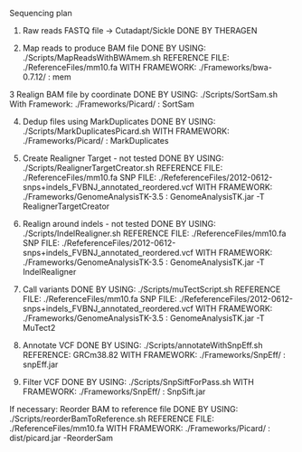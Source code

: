 Sequencing plan

1) Raw reads FASTQ file -> Cutadapt/Sickle
	DONE BY THERAGEN

2) Map reads to produce BAM file 
	DONE BY USING:		./Scripts/MapReadsWithBWAmem.sh
	REFERENCE FILE: 	./ReferenceFiles/mm10.fa
	WITH FRAMEWORK:		./Frameworks/bwa-0.7.12/	:	mem

3 Realign BAM file by coordinate
	DONE BY USING: 		./Scripts/SortSam.sh
	With Framework:		./Frameworks/Picard/		:	SortSam

4) Dedup files using MarkDuplicates
	DONE BY USING:		./Scripts/MarkDuplicatesPicard.sh
	WITH FRAMEWORK:		./Frameworks/Picard/		:	MarkDuplicates

5) Create Realigner Target 		- not tested
	DONE BY USING:		./Scripts/RealignerTargetCreator.sh
	REFERENCE FILE: 	./ReferenceFiles/mm10.fa
	SNP FILE: 		./RefeferenceFiles/2012-0612-snps+indels_FVBNJ_annotated_reordered.vcf
	WITH FRAMEWORK:		./Frameworks/GenomeAnalysisTK-3.5 : GenomeAnalysisTK.jar	-T RealignerTargetCreator

6) Realign around indels		- not tested
	DONE BY USING:		./Scripts/IndelRealigner.sh
	REFERENCE FILE: 	./ReferenceFiles/mm10.fa
	SNP FILE: 		./RefeferenceFiles/2012-0612-snps+indels_FVBNJ_annotated_reordered.vcf
	WITH FRAMEWORK:		./Frameworks/GenomeAnalysisTK-3.5 : GenomeAnalysisTK.jar	-T IndelRealigner

7) Call variants
	DONE BY USING: 		./Scripts/muTectScript.sh
	REFERENCE FILE:		./ReferenceFiles/mm10.fa
	SNP FILE: 		./RefeferenceFiles/2012-0612-snps+indels_FVBNJ_annotated_reordered.vcf
	WITH FRAMEWORK:		./Frameworks/GenomeAnalysisTK-3.5 : GenomeAnalysisTK.jar	-T MuTect2

8) Annotate VCF
	DONE BY USING:		./Scripts/annotateWithSnpEff.sh
	REFERENCE:		GRCm38.82
	WITH FRAMEWORK:		./Frameworks/SnpEff/		:	snpEff.jar

9) Filter VCF
	DONE BY USING: 		./Scripts/SnpSiftForPass.sh
	WITH FRAMEWORK:		./Frameworks/SnpEff/		:	SnpSift.jar








If necessary:
Reorder BAM to reference file
	DONE BY USING:		./Scripts/reorderBamToReference.sh
	REFERENCE FILE:		./ReferenceFiles/mm10.fa
	WITH FRAMEWORK:		./Frameworks/Picard/	:	dist/picard.jar			-ReorderSam
